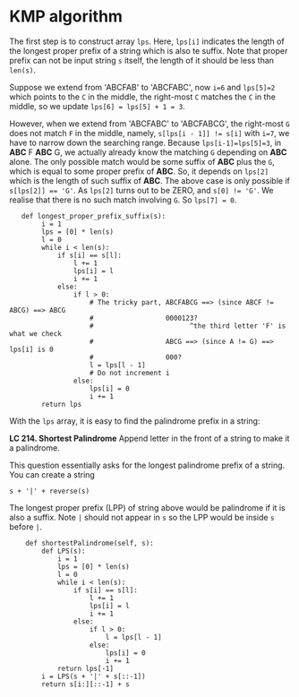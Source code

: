 # KMP algorithm
The first step is to construct array `lps`. Here, `lps[i]` indicates the length of the longest proper prefix of a string which is also te suffix. Note that proper prefix can not be input string `s` itself, the length of it should be less than `len(s)`.

Suppose we extend from 'ABCFAB' to 'ABCFABC', now `i=6` and `lps[5]=2` which points to the `C` in the middle, the right-most `C` matches the `C` in the middle, so we update `lps[6] = lps[5] + 1 = 3`.

However, when we extend from 'ABCFABC' to 'ABCFABCG', the right-most `G` does not match `F` in the middle, namely,
`s[lps[i - 1]] != s[i]` with `i=7`, we have to narrow down the searching range. 
Because `lps[i-1]=lps[5]=3`, in **ABC** F **ABC** G, we actually already know the matching `G` depending on **ABC** alone. 
The only possible match would be some suffix of **ABC** plus the `G`, which is equal to some proper prefix of **ABC**.
So, it depends on `lps[2]` which is the length of such suffix of **ABC**. The above case is only possible if `s[lps[2]] == 'G'`. As `lps[2]` turns out to be ZERO, and `s[0] != 'G'`. We realise that there is no such match involving `G`. So `lps[7] = 0`.

```
   def longest_proper_prefix_suffix(s):
        i = 1
        lps = [0] * len(s)
        l = 0
        while i < len(s):
            if s[i] == s[l]:
                l += 1
                lps[i] = l
                i += 1
            else:
                if l > 0:
                    # The tricky part, ABCFABCG ==> (since ABCF != ABCG) ==> ABCG
                    #                  0000123?       
                    #                        ^the third letter 'F' is what we check
                    #                  ABCG ==> (since A != G) ==> lps[i] is 0  
                    #                  000?
                    l = lps[l - 1]
                    # Do not increment i
                else:
                    lps[i] = 0
                    i += 1
        return lps
 ```

With the `lps` array, it is easy to find the palindrome prefix in a string:

**LC 214. Shortest Palindrome** Append letter in the front of a string to make it a palindrome.

This question essentially asks for the longest palindrome prefix of a string. You can create a string

`s + '|' + reverse(s)`

The longest proper prefix (LPP) of string above would be palindrome if it is also a suffix. Note `|` should not appear in `s` so the LPP would be inside `s` before `|`.
```
    def shortestPalindrome(self, s):
        def LPS(s):
            i = 1
            lps = [0] * len(s)
            l = 0
            while i < len(s):
                if s[i] == s[l]:
                    l += 1
                    lps[i] = l
                    i += 1
                else:
                    if l > 0:
                        l = lps[l - 1]
                    else:
                        lps[i] = 0
                        i += 1
            return lps[-1]
        i = LPS(s + '|' + s[::-1])
        return s[i:][::-1] + s
```
